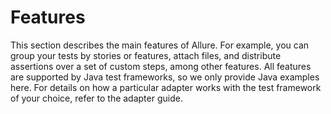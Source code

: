 # Features

This section describes the main features of Allure. For example, you can
group your tests by stories or features, attach files, and distribute
assertions over a set of custom steps, among other features. All
features are supported by Java test frameworks, so we only provide Java
examples here. For details on how a particular adapter works with the
test framework of your choice, refer to the adapter guide.
